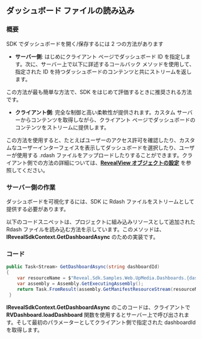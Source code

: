 ## ダッシュボード ファイルの読み込み

### 概要

SDK でダッシュボードを開く/保存するには 2 つの方法があります

  - **サーバー側**: はじめにクライアント ページでダッシュボード ID を指定します。次に、サーバー上で以下に詳述するコールバック メソッドを使用して、指定された ID を持つダッシュボードのコンテンツと共にストリームを返します。
    
  この方法が最も簡単な方法で、SDK をはじめて評価するときに推奨される方法です。

  - **クライアント側**: 完全な制御と高い柔軟性が提供されます。カスタム サーバーからコンテンツを取得しながら、クライアント ページでダッシュボードのコンテンツをストリームに提供します。

  この方法を使用すると、たとえばユーザーのアクセス許可を確認したり、カスタムなユーザーインターフェイスを表示してダッシュボードを選択したり、ユーザーが使用する .rdash ファイルをアップロードしたりすることができます。クライアント側での方法の詳細については、[**RevealView オブジェクトの設定**](~jp/developer/web-sdk/using-the-client-sdk/configuring-revealview.html) を参照してください。

### サーバー側の作業

ダッシュボードを可視化するには、SDK に Rdash ファイルをストリームとして提供する必要があります。

以下のコードスニペットは、プロジェクトに組み込みリソースとして追加された Rdash ファイルを読み込む方法を示しています。このメソッドは、__IRevealSdkContext.GetDashboardAsync__ のための実装です。

### コード

``` csharp
public Task<Stream> GetDashboardAsync(string dashboardId)
{
    var resourceName = $"Reveal.Sdk.Samples.Web.UpMedia.Dashboards.{dashboardId}";
    var assembly = Assembly.GetExecutingAssembly();
    return Task.FromResult(assembly.GetManifestResourceStream(resourceName));
 }
```

__IRevealSdkContext.GetDashboardAsync__ のこのコードは、クライアントで **RVDashboard.loadDashboard** 関数を使用するとサーバー上で呼び出されます。そして最初のパラメーターとしてクライアント側で指定された dashboardId を取得します。


